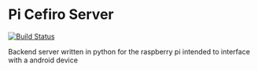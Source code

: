 # Pi Cefiro Server
[![Build Status](https://travis-ci.org//liambabe/PiCefiroServer.svg?branch=master)](https://travis-ci.org//liambabe/PiCefiroServer)

Backend server written in python for the raspberry pi intended to interface with a android device  
